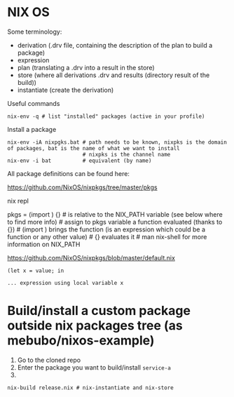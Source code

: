 # NIX OS

Some terminology: 
- derivation (.drv file, containing the description of the plan to build a package)
- expression
- plan (translating a .drv into a result in the store)
- store (where all derivations .drv and results (directory result of the build))
- instantiate (create the derivation)



Useful commands

```
nix-env -q # list "installed" packages (active in your profile)
```


Install a package
```
nix-env -iA nixpgks.bat # path needs to be known, nixpks is the domain of packages, bat is the name of what we want to install
                        # nixpks is the channel name
nix-env -i bat          # equivalent (by name)
```

All package definitions can be found here: 

https://github.com/NixOS/nixpkgs/tree/master/pkgs


nix repl

pkgs = (import <nixpkgs>) {}   # <nixpkgs> is relative to the NIX_PATH variable (see below where to find more info)
                             # assign to pkgs variable a function evaluated (thanks to {})
                             # (import <nixpkgs>) brings the function (is an expression which could be a function or any other value)
                             # {} evaluates it
                             # man nix-shell for more information on NIX_PATH



https://github.com/NixOS/nixpkgs/blob/master/default.nix

```
(let x = value; in

... expression using local variable x
```



# Build/install a custom package outside nix packages tree (as mebubo/nixos-example)

1. Go to the cloned repo
2. Enter the package you want to build/install `service-a`
3. 
```
nix-build release.nix # nix-instantiate and nix-store
```
